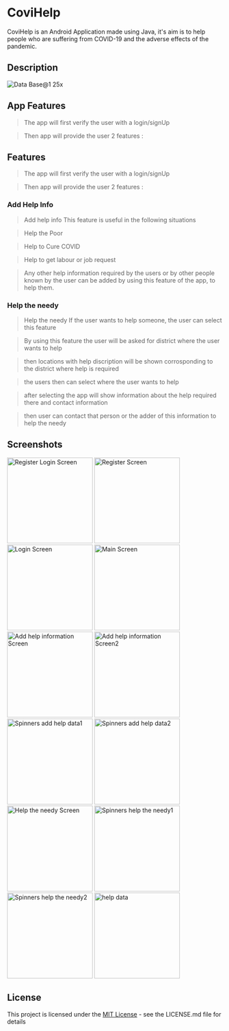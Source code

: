 # CoviHelp

CoviHelp is an Android Application made using Java, it's aim is to help people who are suffering from COVID-19 
and the adverse effects of the pandemic.



## Description

![Data Base@1 25x](https://user-images.githubusercontent.com/58695354/120900885-17dfe100-c655-11eb-8535-b0253007cd0e.png)



## App Features

> The app will first verify the user with a login/signUp

> Then app will provide the user 2 features :

## Features

> The app will first verify the user with a login/signUp 

> Then app will provide the user 2 features : 

### Add Help Info 

> Add help info This feature is useful in the following situations
 
> Help the Poor 

> Help to Cure COVID 

> Help to get labour or job request 

> Any other help information required by the users or by other people known by the user can be added by using this feature of the app, to help them. 

### Help the needy 

> Help the needy If the user wants to help someone, the user can select this feature 

> By using this feature the user will be asked for district where the user wants to help 

> then locations with help discription will be shown corrosponding to the district where help is required 

> the users then can select where the user wants to help 

> after selecting the app will show information about the help required there and contact information 

> then user can contact that person or the adder of this information to help the needy 



## Screenshots

<p>
<img src="https://user-images.githubusercontent.com/58695354/124871805-20279500-dfe2-11eb-9e27-06c9b19b52b7.png" alt="Register Login Screen" width="200">
<img src="https://user-images.githubusercontent.com/58695354/124871911-44837180-dfe2-11eb-84cf-494987fb00ad.png" alt="Register Screen" width="200">
<img src="https://user-images.githubusercontent.com/58695354/124872036-64b33080-dfe2-11eb-8f05-3758693bea44.png" alt="Login Screen" width="200">
<img src="https://user-images.githubusercontent.com/58695354/124872180-8d3b2a80-dfe2-11eb-8013-202021950476.png" alt="Main Screen" width="200">
<img src="https://user-images.githubusercontent.com/58695354/124872274-acd25300-dfe2-11eb-95a2-07ebd48bc50c.png" alt="Add help information Screen" width="200">
<img src="https://user-images.githubusercontent.com/58695354/124872389-d3908980-dfe2-11eb-98dd-4890907e7fcc.png" alt="Add help information Screen2" width="200">
<img src="https://user-images.githubusercontent.com/58695354/124872472-f1f68500-dfe2-11eb-8720-90cf1b27a76b.png" alt="Spinners add help data1" width="200">
<img src="https://user-images.githubusercontent.com/58695354/124872573-0fc3ea00-dfe3-11eb-99f6-eb01da50aade.png" alt="Spinners add help data2" width="200">
<img src="https://user-images.githubusercontent.com/58695354/124873209-cb851980-dfe3-11eb-84b4-5b7d43d775f7.png" alt="Help the needy Screen" width="200">
<img src="https://user-images.githubusercontent.com/58695354/124873297-ebb4d880-dfe3-11eb-884d-990415c1d22a.png" alt="Spinners help the needy1" width="200">
<img src="https://user-images.githubusercontent.com/58695354/124873377-05eeb680-dfe4-11eb-8909-30159af3c1df.png" alt="Spinners help the needy2" width="200">
<img src="https://user-images.githubusercontent.com/58695354/124871635-e48ccb00-dfe1-11eb-8505-089943af968c.png" alt="help data" width="200">
</p>



## License

This project is licensed under the [MIT License](https://github.com/Atharva-Vijay-Khade/CoviHelp/blob/main/LICENSE) - see the LICENSE.md file for details

